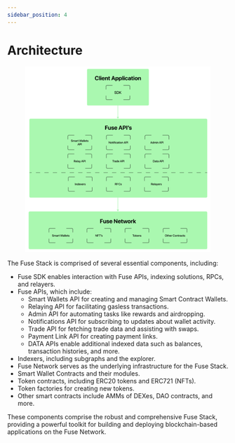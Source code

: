 ```yaml
---
sidebar_position: 4
---
```

# Architecture

<figure><img src="../../.gitbook/assets/123.png" alt=""/><figcaption></figcaption></figure>

The Fuse Stack is comprised of several essential components, including:

* Fuse SDK enables interaction with Fuse APIs, indexing solutions, RPCs, and relayers.
* Fuse APIs, which include:
  * Smart Wallets API for creating and managing Smart Contract Wallets.
  * Relaying API for facilitating gasless transactions.
  * Admin API for automating tasks like rewards and airdropping.
  * Notifications API for subscribing to updates about wallet activity.
  * Trade API for fetching trade data and assisting with swaps.
  * Payment Link API for creating payment links.
  * DATA APIs enable additional indexed data such as balances, transaction histories, and more.
* Indexers, including subgraphs and the explorer.
* Fuse Network serves as the underlying infrastructure for the Fuse Stack.
* Smart Wallet Contracts and their modules.
* Token contracts, including ERC20 tokens and ERC721 (NFTs).
* Token factories for creating new tokens.
* Other smart contracts include AMMs of DEXes, DAO contracts, and more.

These components comprise the robust and comprehensive Fuse Stack, providing a powerful toolkit for building and deploying blockchain-based applications on the Fuse Network.

